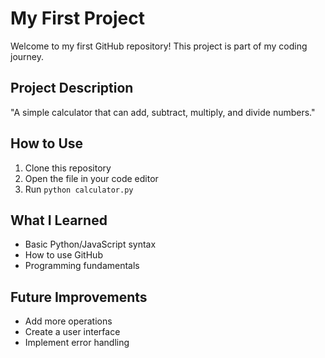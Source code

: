 # My First Project

Welcome to my first GitHub repository! This project is part of my coding journey.

## Project Description

"A simple calculator that can add, subtract, multiply, and divide numbers."

## How to Use

1. Clone this repository
2. Open the file in your code editor
3. Run `python calculator.py` 

## What I Learned

- Basic Python/JavaScript syntax
- How to use GitHub
- Programming fundamentals

## Future Improvements

- Add more operations
- Create a user interface
- Implement error handling
